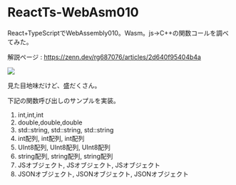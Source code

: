 # ReactTs-WebAsm010
React+TypeScriptでWebAssembly010。Wasm。js->C++の関数コールを調べてみた。

解説ページ : https://zenn.dev/rg687076/articles/2d640f95404b4a

![](https://storage.googleapis.com/zenn-user-upload/6d8967181385-20240130.png)

見た目地味だけど、盛だくさん。

下記の関数呼び出しのサンプルを実装。

1. int,int,int
2. double,double,double
3. std::string, std::string, std::string
4. int配列, int配列, int配列
5. UInt8配列, UInt8配列, UInt8配列
6. string配列, string配列, string配列
7. JSオブジェクト, JSオブジェクト, JSオブジェクト
8. JSONオブジェクト, JSONオブジェクト, JSONオブジェクト
